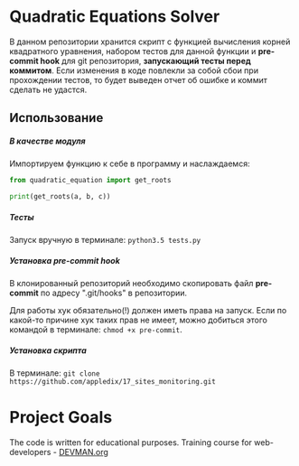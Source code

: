 # Quadratic Equations Solver

В данном репозитории хранится скрипт с функцией вычисления корней квадратного уравнения, набором тестов для данной функции и **pre-commit hook** для git репозитория, **запускающий тесты перед коммитом**. Если изменения в коде повлекли за собой сбои при прохождении тестов, то будет выведен отчет об ошибке и коммит сделать не удастся.

## Использование

##### В качестве модуля
Импортируем функцию к себе в программу и наслаждаемся:
```python
from quadratic_equation import get_roots

print(get_roots(a, b, c))
```

#####  Тесты
Запуск вручную в терминале: `python3.5 tests.py`

##### Установка pre-commit hook
В клонированный репозиторий необходимо скопировать файл **pre-commit** по адресу ".git/hooks" в репозитории.

Для работы хук обязательно(!) должен иметь права на запуск. Если по какой-то причине хук таких прав не имеет, можно добиться этого командой в терминале: `chmod +x pre-commit`.

##### Установка скрипта
В терминале: `git clone https://github.com/appledix/17_sites_monitoring.git`

# Project Goals

The code is written for educational purposes. Training course for web-developers - [DEVMAN.org](https://devman.org)